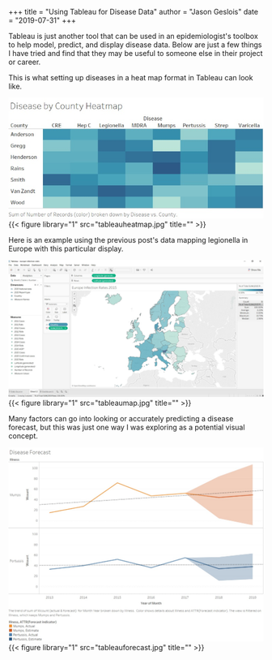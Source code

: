 +++
title = "Using Tableau for Disease Data"
author = "Jason Geslois"
date = "2019-07-31"
+++

Tableau is just another tool that can be used in an epidemiologist's toolbox to help model, predict, and display disease data. Below are just a few things I have tried and find that they may be useful to someone else in their project or career. 

This is what setting up diseases in a heat map format in Tableau can look like. 

![Disease Heat Map](https://github.com/jasongeslois/jasongeslois.com-site/blob/master/content/post/tableauheatmap.jpg)
{{< figure library="1" src="tableauheatmap.jpg" title="" >}}

Here is an example using the previous post's data mapping legionella in Europe with this particular display. 

![Tableau Map](https://github.com/jasongeslois/jasongeslois.com-site/blob/master/content/post/tableaumap.jpg)
{{< figure library="1" src="tableaumap.jpg" title="" >}}

Many factors can go into looking or accurately predicting a disease forecast, but this was just one way I was exploring as a potential visual concept. 

![Disease Forecast](https://github.com/jasongeslois/jasongeslois.com-site/blob/master/content/post/tableauforecast.jpg)
{{< figure library="1" src="tableauforecast.jpg" title="" >}}

